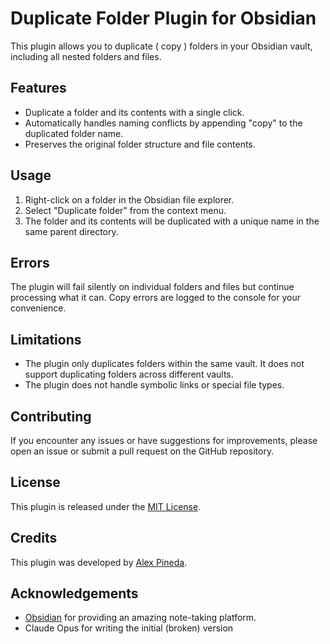 # Duplicate Folder Plugin for Obsidian

This plugin allows you to duplicate ( copy ) folders in your Obsidian vault, including all nested folders and files.

## Features

- Duplicate a folder and its contents with a single click.
- Automatically handles naming conflicts by appending "copy" to the duplicated folder name.
- Preserves the original folder structure and file contents.

## Usage

1. Right-click on a folder in the Obsidian file explorer.
2. Select "Duplicate folder" from the context menu.
3. The folder and its contents will be duplicated with a unique name in the same parent directory.

## Errors

The plugin will fail silently on individual folders and files but continue processing what it can. Copy errors are logged to the console for your convenience.

## Limitations

- The plugin only duplicates folders within the same vault. It does not support duplicating folders across different vaults.
- The plugin does not handle symbolic links or special file types.

## Contributing

If you encounter any issues or have suggestions for improvements, please open an issue or submit a pull request on the GitHub repository.

## License

This plugin is released under the [MIT License](LICENSE).

## Credits

This plugin was developed by [Alex Pineda](https://github.com/alexpineda).

## Acknowledgements

- [Obsidian](https://obsidian.md/) for providing an amazing note-taking platform.
- Claude Opus for writing the initial (broken) version 